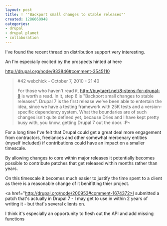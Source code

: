 ```yaml
---
layout: post
title: ! '"Backport small changes to stable releases"'
created: 1286660948
categories:
- drupal
- drupal planet
- collaboration
---
```

I've found the recent thread on distribution support very interesting.

An I'm especially excited by the prospects hinted at here

http://drupal.org/node/933846#comment-3545110

<blockquote>
#42
webchick - October 7, 2010 - 21:40

For those who haven't read it, http://buytaert.net/8-steps-for-drupal-8 is worth a read. In it, step 6 is "Backport small changes to stable releases". Drupal 7 is the first release we've been able to entertain the idea, since we have a testing framework with 25K tests and a version-specific dependency system. What the boundaries are of such changes isn't quite defined yet, because Dries and I have kept pretty busy with, you know, getting Drupal 7 out the door. :P~

</blockquote>


For a long time I've felt that Drupal could get a great deal more engagement from contractors, freelances and other somewhat mercenary entities (myself included) if contributions could have an impact on a smaller timescale.

By allowing changes to core within major releases it potentially becomes possible to contribute patches that get released within months rather than years.

On this timescale it becomes much easier to justify the time spent to a client as there is a reasonable change of it benifitting thier project.

<a href="http://drupal.org/node/200953#comment-1674372>I submitted a patch</a> that's actually in Drupal 7 - I may get to use in within 2 years of writing it - but that's several clients on.

I think it's especially an opportunity to flesh out the API and add missing functions
